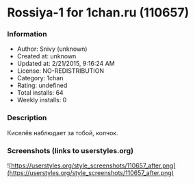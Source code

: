 # Rossiya-1 for 1chan.ru (110657)

### Information
- Author: Snivy (unknown)
- Created at: unknown
- Updated at: 2/21/2015, 9:16:24 AM
- License: NO-REDISTRIBUTION
- Category: 1chan
- Rating: undefined
- Total installs: 64
- Weekly installs: 0


### Description
Киселёв наблюдает за тобой, колчок.


### Screenshots (links to userstyles.org)
![https://userstyles.org/style_screenshots/110657_after.png](https://userstyles.org/style_screenshots/110657_after.png)


